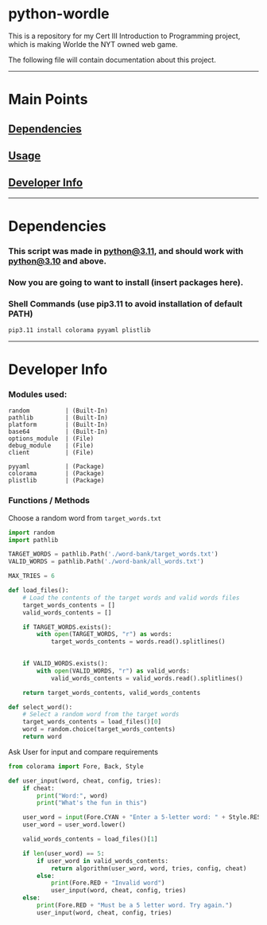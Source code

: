 # python-wordle

This is a repository for my Cert III Introduction to Programming project, which is making Worlde the NYT owned web game.

The following file will contain documentation about this project.

---

# Main Points

## [Dependencies](#dependencies)

## [Usage](./Instructions.md)

## [Developer Info](#developer-info)

---

# Dependencies

### This script was made in python@3.11, and should work with python@3.10 and above.

### Now you are going to want to install (insert packages here).

### Shell Commands (use pip3.11 to avoid installation of default PATH)

```zsh
pip3.11 install colorama pyyaml plistlib
```

---

# Developer Info

### Modules used:

    random          | (Built-In)
    pathlib         | (Built-In)
    platform        | (Built-In)
    base64          | (Built-In)
    options_module  | (File)
    debug_module    | (File)
    client          | (File)

    pyyaml          | (Package)
    colorama        | (Package)
    plistlib        | (Package)

### Functions / Methods

Choose a random word from `target_words.txt`

```python
import random
import pathlib

TARGET_WORDS = pathlib.Path('./word-bank/target_words.txt')
VALID_WORDS = pathlib.Path('./word-bank/all_words.txt')

MAX_TRIES = 6

def load_files():
    # Load the contents of the target words and valid words files
    target_words_contents = []
    valid_words_contents = []

    if TARGET_WORDS.exists():
        with open(TARGET_WORDS, "r") as words:
            target_words_contents = words.read().splitlines()
  

    if VALID_WORDS.exists():
        with open(VALID_WORDS, "r") as valid_words:
            valid_words_contents = valid_words.read().splitlines()

    return target_words_contents, valid_words_contents

def select_word():
    # Select a random word from the target words
    target_words_contents = load_files()[0]
    word = random.choice(target_words_contents)
    return word

```

Ask User for input and compare requirements

```python
from colorama import Fore, Back, Style

def user_input(word, cheat, config, tries):
    if cheat:
        print("Word:", word)
        print("What's the fun in this")

    user_word = input(Fore.CYAN + "Enter a 5-letter word: " + Style.RESET_ALL)
    user_word = user_word.lower()

    valid_words_contents = load_files()[1]

    if len(user_word) == 5:
        if user_word in valid_words_contents:
            return algorithm(user_word, word, tries, config, cheat)
        else:
            print(Fore.RED + "Invalid word")
            user_input(word, cheat, config, tries)
    else:
        print(Fore.RED + "Must be a 5 letter word. Try again.")
        user_input(word, cheat, config, tries)
```

